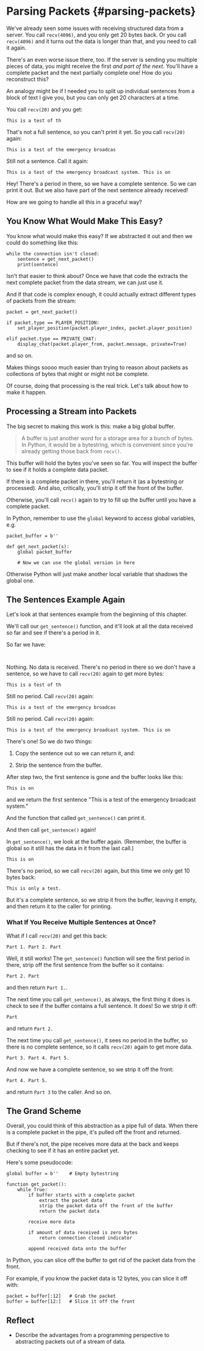 # Parsing Packets {#parsing-packets}

We've already seen some issues with receiving structured data from a
server. You call `recv(4096)`, and you only get 20 bytes back. Or you
call `recv(4096)` and it turns out the data is longer than that, and you
need to call it again.

There's an even worse issue there, too. If the server is sending you
multiple pieces of data, you might receive the first _and part of the
next_. You'll have a complete packet and the next partially complete
one! How do you reconstruct this?

An analogy might be if I needed you to split up individual sentences
from a block of text I give you, but you can only get 20 characters at a
time.

You call `recv(20)` and you get:

``` {.default}
This is a test of th
```

That's not a full sentence, so you can't print it yet. So you call
`recv(20)` again:

``` {.default}
This is a test of the emergency broadcas
```

Still not a sentence. Call it again:

``` {.default}
This is a test of the emergency broadcast system. This is on
```

Hey! There's a period in there, so we have a complete sentence. So we
can print it out. But we also have part of the next sentence already
received!

How are we going to handle all this in a graceful way?

## You Know What Would Make This Easy?

You know what would make this easy? If we abstracted it out and then we
could do something like this:

``` {.py}
while the connection isn't closed:
    sentence = get_next_packet()
    print(sentence)
```

Isn't that easier to think about? Once we have that code the extracts
the next complete packet from the data stream, we can just use it.

And if that code is complex enough, it could actually extract different
types of packets from the stream:

``` {.py}
packet = get_next_packet()

if packet.type == PLAYER_POSITION:
    set_player_position(packet.player_index, packet.player_position)

elif packet.type == PRIVATE_CHAT:
    display_chat(packet.player_from, packet.message, private=True)
```

and so on.

Makes things soooo much easier than trying to reason about packets as
collections of bytes that might or might not be complete.

Of course, doing that processing is the real trick. Let's talk about how
to make it happen.

## Processing a Stream into Packets

The big secret to making this work is this: make a big global buffer.

> A buffer is just another word for a storage area for a bunch of bytes.
> In Python, it would be a bytestring, which is convenient since you're
> already getting those back from `recv()`.

This buffer will hold the bytes you've seen so far. You will inspect the
buffer to see if it holds a complete data packet.

If there is a complete packet in there, you'll return it (as a
bytestring or processed). And also, critically, you'll strip it off the
front of the buffer.

Otherwise, you'll call `recv()` again to try to fill up the buffer until
you have a complete packet.

In Python, remember to use the `global` keyword to access global
variables, e.g.

``` {.py}
packet_buffer = b''

def get_next_packet(s):
    global packet_buffer

    # Now we can use the global version in here
```

Otherwise Python will just make another local variable that shadows the
global one.

## The Sentences Example Again

Let's look at that sentences example from the beginning of this
chapter.

We'll call our `get_sentence()` function, and it'll look at all the data
received so far and see if there's a period in it.

So far we have:

``` {.default}
  
```

Nothing. No data is received. There's no period in there so we don't
have a sentence, so we have to call `recv(20)` again to get more bytes:

``` {.default}
This is a test of th
```

Still no period. Call `recv(20)` again:

``` {.default}
This is a test of the emergency broadcas
```

Still no period. Call `recv(20)` again:

``` {.default}
This is a test of the emergency broadcast system. This is on
```

There's one! So we do two things:

1. Copy the sentence out so we can return it, and:

2. Strip the sentence from the buffer.

After step two, the first sentence is gone and the buffer looks like
this:

``` {.default}
This is on
```

and we return the first sentence "This is a test of the emergency
broadcast system."

And the function that called `get_sentence()` can print it.

And then call `get_sentence()` again!

In `get_sentence()`, we look at the buffer again. (Remember, the buffer
is global so it still has the data in it from the last call.)

``` {.default}
This is on
```

There's no period, so we call `recv(20)` again, but this time we only
get 10 bytes back:

``` {.default}
This is only a test.
```

But it's a complete sentence, so we strip it from the buffer, leaving it
empty, and then return it to the caller for printing.

### What If You Receive Multiple Sentences at Once?

What if I call `recv(20)` and get this back:

``` {.default}
Part 1. Part 2. Part
```

Well, it still works! The `get_sentence()` function will see the first
period in there, strip off the first sentence from the buffer so it
contains:

``` {.default}
Part 2. Part
```

and then return `Part 1.`.

The next time you call `get_sentence()`, as always, the first thing it
does is check to see if the buffer contains a full sentence. It does! So
we strip it off:

``` {.default}
Part
```

and return `Part 2.`

The next time you call `get_sentence()`, it sees no period in the
buffer, so there is no complete sentence, so it calls `recv(20)` again
to get more data.

``` {.default}
Part 3. Part 4. Part 5.
```

And now we have a complete sentence, so we strip it off the front:

``` {.default}
Part 4. Part 5.
```

and return `Part 3` to the caller. And so on.

## The Grand Scheme

Overall, you could think of this abstraction as a pipe full of data.
When there is a complete packet in the pipe, it's pulled off the front
and returned.

But if there's not, the pipe receives more data at the back and keeps
checking to see if it has an entire packet yet.

Here's some pseudocode:

``` {.py}
global buffer = b''    # Empty bytestring

function get_packet():
    while True:
        if buffer starts with a complete packet
            extract the packet data
            strip the packet data off the front of the buffer
            return the packet data

        receive more data

        if amount of data received is zero bytes
            return connection closed indicator

        append received data onto the buffer
```

In Python, you can slice off the buffer to get rid of the packet data
from the front.

For example, if you know the packet data is 12 bytes, you can slice it
off with:

``` {.py}
packet = buffer[:12]   # Grab the packet
buffer = buffer[12:]   # Slice it off the front
```

## Reflect

* Describe the advantages from a programming perspective to abstracting
  packets out of a stream of data.

